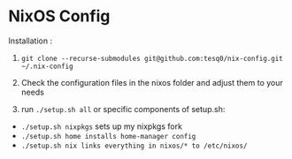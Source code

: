 # NixOS Config

Installation :

1. `git clone --recurse-submodules git@github.com:tesq0/nix-config.git ~/.nix-config`

2. Check the configuration files in the nixos folder and adjust them to your needs

3. run `./setup.sh all` or specific components of setup.sh:

* `./setup.sh nixpkgs` sets up my nixpkgs fork
* `./setup.sh home installs home-manager config`
* `./setup.sh nix links everything in nixos/* to /etc/nixos/`
